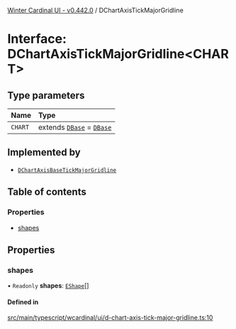 [Winter Cardinal UI - v0.442.0](../index.md) / DChartAxisTickMajorGridline

# Interface: DChartAxisTickMajorGridline\<CHART\>

## Type parameters

| Name | Type |
| :------ | :------ |
| `CHART` | extends [`DBase`](../classes/DBase.md) = [`DBase`](../classes/DBase.md) |

## Implemented by

- [`DChartAxisBaseTickMajorGridline`](../classes/DChartAxisBaseTickMajorGridline.md)

## Table of contents

### Properties

- [shapes](DChartAxisTickMajorGridline.md#shapes)

## Properties

### shapes

• `Readonly` **shapes**: [`EShape`](EShape.md)[]

#### Defined in

[src/main/typescript/wcardinal/ui/d-chart-axis-tick-major-gridline.ts:10](https://github.com/winter-cardinal/winter-cardinal-ui/blob/v0.442.0/src/main/typescript/wcardinal/ui/d-chart-axis-tick-major-gridline.ts#L10)
